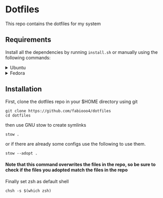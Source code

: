 # Dotfiles

This repo contains the dotfiles for my system

## Requirements

Install all the dependencies by running `install.sh` or manually using the following commands:

<details>
<summary>Ubuntu</summary>

### Zsh

```
sudo apt install zsh
```

### Git

```
sudo apt install git
```

### Stow

```
sudo apt install stow
```

### Zplug

```
curl -sL --proto-redir -all,https https://raw.githubusercontent.com/zplug/installer/master/installer.zsh | zsh
```

### Starship

```
curl -sS https://starship.rs/install.sh | sh
```

</details>

<details>
<summary>Fedora</summary>

### zsh

```
sudo dnf install zsh
```

### Git

```
sudo dnf install git
```

### Stow

```
sudo dnf install stow
```

### Zplug

```
curl -sL --proto-redir -all,https https://raw.githubusercontent.com/zplug/installer/master/installer.zsh | zsh
```

### Starship

```
curl -sS https://starship.rs/install.sh | sh
```

</details>

## Installation

First, clone the dotfiles repo in your $HOME directory using git

```
git clone https://github.com/fabiooo4/dotfiles
cd dotfiles
```

then use GNU stow to create symlinks

```
stow .
```

or if there are already some configs use the following to use them.

```
stow --adopt .
```

#### Note that this command overwrites the files in the repo, so be sure to check if the files you adopted match the files in the repo

Finally set zsh as default shell

```
chsh -s $(which zsh)
```
